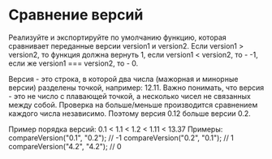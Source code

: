 # Сравнение версий
Реализуйте и экспортируйте по умолчанию функцию, которая сравнивает переданные версии version1 и version2. 
Если version1 > version2, то функция должна вернуть 1, если version1 < version2, то - -1, если же version1 === version2, то - 0.

Версия - это строка, в которой два числа (мажорная и минорные версии) разделены точкой, например: 12.11.
Важно понимать, что версия - это не число с плавающей точкой, а несколько чисел не связанных между собой.
Проверка на больше/меньше производится сравнением каждого числа независимо. Поэтому версия 0.12 больше версии 0.2. 

Пример порядка версий: 
 0.1 < 1.1 < 1.2 < 1.11 < 13.37 
Примеры: 
  compareVersion("0.1", "0.2"); // -1
  compareVersion("0.2", "0.1"); // 1
  compareVersion("4.2", "4.2"); // 0
 
